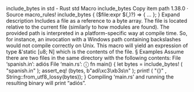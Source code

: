 include_bytes in std - Rust
std
Macro
include_bytes
Copy item path
1.38.0
·
Source
macro_rules! include_bytes {
    ($file:expr $(,)?) => { ... };
}
Expand description
Includes a file as a reference to a byte array.
The file is located relative to the current file (similarly to how
modules are found). The provided path is interpreted in a platform-specific
way at compile time. So, for instance, an invocation with a Windows path
containing backslashes
\
would not compile correctly on Unix.
This macro will yield an expression of type
&'static [u8; N]
which is
the contents of the file.
§
Examples
Assume there are two files in the same directory with the following
contents:
File ‘spanish.in’:
adiós
File ‘main.rs’:
ⓘ
fn
main() {
let
bytes =
include_bytes!
(
"spanish.in"
);
assert_eq!
(bytes,
b"adi\xc3\xb3s\n"
);
print!
(
"{}"
, String::from_utf8_lossy(bytes));
}
Compiling ‘main.rs’ and running the resulting binary will print “adiós”.